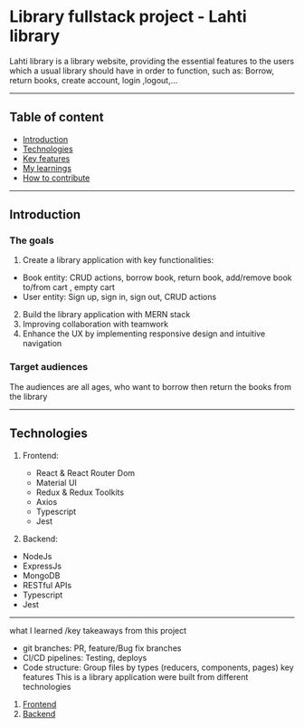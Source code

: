 # Library fullstack project - Lahti library

Lahti library is a library website, providing the essential features to the users which a usual library should have in order to function, such as: Borrow, return books, create account, login ,logout,... 
***

## Table of content
- [Introduction](#introduction)
- [Technologies](#technologies)
- [Key features](#keyfeatures)
- [My learnings](#mylearnings)
- [How to contribute](#howtocontribute)
***

## Introduction
 ### The goals
 1. Create a library application with key functionalities: 
 - Book entity: CRUD actions, borrow book, return book, add/remove book to/from cart , empty cart
 - User entity: Sign up, sign in, sign out, CRUD actions
 2. Build the library application with MERN stack
 3. Improving collaboration with teamwork
 4. Enhance the UX by implementing responsive design and intuitive navigation

 ### Target audiences
 The audiences are all ages, who want to borrow then return the books from the library
***

## Technologies
1. Frontend:
   - React & React Router Dom
   - Material UI
   - Redux & Redux Toolkits
   - Axios
   - Typescript
   - Jest
     
 2. Backend:
   - NodeJs
   - ExpressJs
   - MongoDB
   - RESTful APIs
   - Typescript
   - Jest
***

what I learned /key takeaways from this project 
 - git branches: PR, feature/Bug fix branches
 - CI/CD pipelines: Testing, deploys
 - Code structure: Group files by types (reducers, components, pages)
key features
This is a library application were built from different technologies

1. [Frontend](https://github.com/TungNguyen12/Library-Frontend)
2. [Backend](https://github.com/TungNguyen12/fs-16-backend-project-public)

